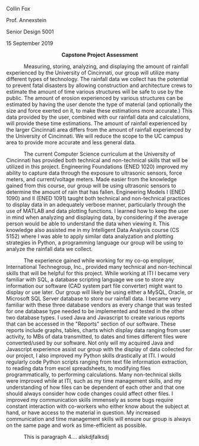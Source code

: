 <p>Collin Fox</p>
<p>Prof. Annexstein</p>
<p>Senior Design 5001</p>
<p>15 September 2019</p>
<p align="center"><b>Capstone Project Assessment</b></p>

<p>&nbsp;&nbsp;&nbsp;&nbsp;&nbsp;&nbsp;&nbsp;&nbsp;&nbsp;&nbsp;&nbsp;&nbsp;Measuring, storing, analyzing, and displaying the amount of rainfall experienced by the University of Cincinnati, our group will utilize many different types of technology. The rainfall data we collect has the potential to prevent fatal disasters by allowing construction and architecture crews to estimate the amount of time various structures will be safe to use by the public. The amount of erosion experienced by various structures can be estimated by having the user denote the type of material (and optionally the size and force exerted on it, to make these estimations more accurate.) This data provided by the user, combined with our rainfall data and calculations, will provide these time estimations. The amount of rainfall experienced by the larger Cincinnati area differs from the amount of rainfall experienced by the University of Cincinnati. We will reduce the scope to the UC campus area to provide more accurate and less general data.</p>

<p>&nbsp;&nbsp;&nbsp;&nbsp;&nbsp;&nbsp;&nbsp;&nbsp;&nbsp;&nbsp;&nbsp;&nbsp;The current Computer Science curriculum at the University of Cincinnati has provided both technical and non-technical skills that will be utilized in this project. Engineering Foundations (ENED 1020) improved my ability to capture data through the exposure to ultrasonic sensors, force meters, and current/voltage meters. Made easier from the knowledge gained from this course, our group will be using ultrasonic sensors to determine the amount of rain that has fallen. Engineering Models I (ENED 1090) and II (ENED 1091) taught both technical and non-technical practices to display data in an adequately verbose manner, particularly through the use of MATLAB and data plotting functions. I learned how to keep the user in mind when analyzing and displaying data, by considering if the average person would be able to understand the data when viewing it. This knowledge also assisted me in my Intelligent Data Analysis course (CS 5152) where I was able to apply similar data analyzation and plotting strategies in Python, a programming language our group will be using to analyze the rainfall data we collect.</p>

<p>&nbsp;&nbsp;&nbsp;&nbsp;&nbsp;&nbsp;&nbsp;&nbsp;&nbsp;&nbsp;&nbsp;&nbsp;The experience gained while working for my co-op employer, International Technegroup, Inc., provided many technical and non-techincal skills that will be helpful for this project. While working at ITI I became very familiar with SQL, a database scripting language we use to store any information our software (CAD system part file converter) might want to display or use later. Our group will likely be using either a MySQL, Oracle, or Microsoft SQL Server database to store our rainfall data. I became very familiar with these three database vendors as every change that was tested for one database type needed to be implemented and tested in the other two database types. I used Java and Javascript to create various reports that can be accessed in the "Reports" section of our software. These reports include graphs, tables, charts which display data ranging from user activity, to MBs of data transmitted, to dates and times different files were converted/used by our software. Not only will my acquired Java and Javascript experience assist our group with the display of data collected for our project, I also improved my Python skills drastically at ITI. I would regularly code Python scripts ranging from text file information extraction, to reading data from excel spreadsheets, to modifying files programmatically, to performing calculations. Many non-technical skills were improved while at ITI, such as my time management skills, and my understanding of how files can be dependent of each other and that one should always consider how code changes could affect other files. I improved my communication skills immensely as some bugs require constant interaction with co-workers who either know about the subject at hand, or have access to the material in question. My increased communication and time management skills will ensure our group is always on the same page and work as time-efficient as possible.</p>

<p>&nbsp;&nbsp;&nbsp;&nbsp;&nbsp;&nbsp;&nbsp;&nbsp;&nbsp;&nbsp;&nbsp;&nbsp;This is paragraph 4.... alskdjfalksdj</p>
